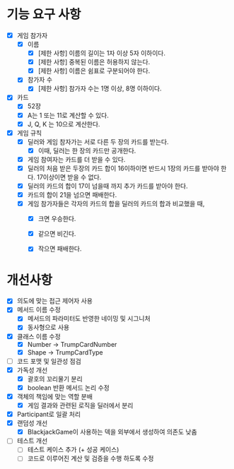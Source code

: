 # 기능 요구 사항
- [X] 게임 참가자
  - [X] 이름
    - [X] [제한 사항] 이름의 길이는 1자 이상 5자 이하이다.
    - [X] [제한 사항] 중복된 이름은 허용하지 않는다.
    - [X] [제한 사항] 이름은 쉼표로 구분되어야 한다.
  - [X] 참가자 수
    - [X] [제한 사항] 참가자 수는 1명 이상, 8명 이하이다.

- [X] 카드
  - [X] 52장
  - [X] A는 1 또는 11로 계산할 수 있다.
  - [X] J, Q, K 는 10으로 계산한다.
  
- [X] 게임 규칙
  - [X] 딜러와 게임 참자가는 서로 다른 두 장의 카드를 받는다.
    - [X] 이때, 딜러는 한 장의 카드만 공개한다.
  - [X] 게임 참여자는 카드를 더 받을 수 있다.
  - [X] 딜러의 처음 받은 두장의 카드 합이 16이하이면 반드시 1장의 카드를 받아야 한다. 17이상이면 받을 수 없다.
  - [X] 딜러의 카드의 합이 17이 넘을때 까지 추가 카드를 받아야 한다.
  - [X] 카드의 합이 21을 넘으면 패배한다.
  - [X] 게임 참가자들은 각자의 카드의 합을 딜러의 카드의 합과 비교했을 때,
    - [X] 크면 우승한다.
    - [X] 같으면 비긴다.
    - [X] 작으면 패배한다.


# 개선사항
- [X] 의도에 맞는 접근 제어자 사용
- [X] 메서드 이름 수정
  - [X] 메서드의 파라미터도 반영한 네이밍 및 시그니처
  - [X] 동사형으로 사용
- [X] 클래스 이름 수정
  - [X] Number -> TrumpCardNumber
  - [X] Shape -> TrumpCardType
- [ ] 코드 포맷 및 일관성 점검
- [X] 가독성 개선
  - [X] 괄호의 꼬리물기 분리
  - [X] boolean 반환 메서드 논리 수정
- [X] 객체의 책임에 맞는 역할 분배
  - [X] 게임 결과와 관련된 로직을 딜러에서 분리
- [X] Participant로 일괄 처리
- [X] 랜덤성 개선
  - [X] BlackjackGame이 사용하는 덱을 외부에서 생성하여 의존도 낮춤
- [ ] 테스트 개선
  - [ ] 테스트 케이스 추가 (+ 성공 케이스)
  - [ ] 코드로 이루어진 계산 및 검증을 수행 하도록 수정
